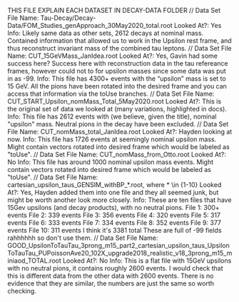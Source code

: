 THIS FILE EXPLAIN EACH DATASET IN DECAY-DATA FOLDER
//
Data Set File Name:
Tau-Decay/Decay-Data/FOM_Studies_genApproach_30May2020_total.root
Looked At?:
Yes
Info:
Likely same data as other sets, 2612 decays at nominal mass. Contained information that allowed us to work in the Upsilon rest frame, and thus reconstruct invariant mass of the combined tau leptons.
//
Data Set File Name:
CUT_15GeVMass_JanIdea.root
Looked At?:
Yes, Gavin had some success here?
Success here with reconstruction data in the tau refereance frames, however could not to for upsilon masses since some data was 
put in as -99.
Info:
This file has 4300+ events with the “upsilon” mass is set to 15 GeV. All the pions have been rotated into the desired frame and you can access that information via the toUse branches.
//
Data Set File Name:
CUT_START_Upsilon_nomMass_Total_5May2020.root
Looked At?:
This is the original set of data we looked at (many variations, highlighted in docs).
Info:
This file has 2612 events with (we believe, given the title), nominal "upsilon" mass. Neutral pions in the decay have been excluded.
//
Data Set File Name:
CUT_nomMass_total_JanIdea.root
Looked At?:
Hayden looking at now.
Info:
This file has 1726 events at seemingly nominal upsilon mass. Might contain vectors rotated into desired frame which would be labeled as "toUse".
//
Data Set File Name:
CUT_nomMass_from_Otto.root
Looked At?:
No
Info:
This file has around 1000 nominal upsilon mass events. Might contain vectors rotated into desired frame which would be labeled as "toUse".
//
Data Set File Name:
cartesian_upsilon_taus_GENSIM_withBP_*.root, where * \in {1-10}
Looked At?:
Yes, Hayden added them into one file and they all seemed junk, but might be worth another look more closely.
Info:
These are ten files that have 15Gev upsilons (and decay products), with no neutral pions.
File 1: 300+ events
File 2: 339 events
File 3: 356 events
File 4: 320 events
File 5: 317 events
File 6: 333 events
File 7: 334 events
File 8: 352 events
File 9: 377 events
File 10: 311 events
I think it's 3381 total
These are full of -99 fields rahhhhhh so don't use them.
//
Data Set File Name:
GOOD_UpsilonToTauTau_3prong_m15_part2_cartesian_upsilon_taus_UpsilonToTauTau_PUPoissonAve20_102X_upgrade2018_realistic_v18_3prong_m15_miniaod_TOTAL.root
Looked At?:
No
Info:
This is a flat file with 15GeV upsilons with no neutral pions, it contains roughly 2600 events. I would check that this is different data from the other data with 2600 events. There is no evidence that they are similar, the numbers are just the same so worth checking.
